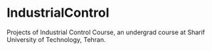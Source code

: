 # IndustrialControl

Projects of Industrial Control Course, an undergrad course at Sharif University of Technology, Tehran.

